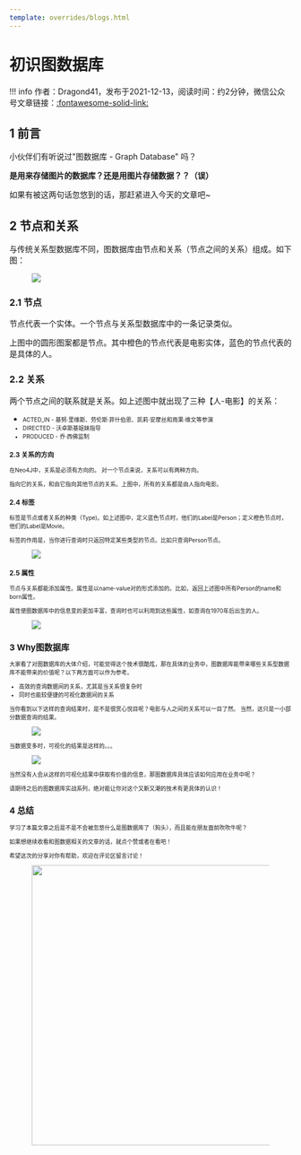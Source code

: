 ```yaml
---
template: overrides/blogs.html
---
```


# 初识图数据库

!!! info
    作者：Dragond41，发布于2021-12-13，阅读时间：约2分钟，微信公众号文章链接：[:fontawesome-solid-link:]()

## 1 前言
小伙伴们有听说过"图数据库 - Graph Database" 吗？
<p><strong>是用来存储图片的数据库？还是用图片存储数据？？（误）</strong>
<p>如果有被这两句话忽悠到的话，那赶紧进入今天的文章吧~</p>

## 2 节点和关系

与传统关系型数据库不同，图数据库由节点和关系（节点之间的关系）组成。如下图：


<figure>
  <img src="https://cdn.jsdelivr.net/gh/BulletTech2021/Pics/img/1_V1.png"  />
  <figcaption></figcaption>
</figure>



### 2.1 节点
节点代表一个实体。一个节点与关系型数据库中的一条记录类似。
<p>上图中的圆形图案都是节点。其中橙色的节点代表是电影实体，蓝色的节点代表的是具体的人。

### 2.2 关系
两个节点之间的联系就是关系。如上述图中就出现了三种【人-电影】的关系：
- <font size="1">ACTED_IN - 基努·里维斯、劳伦斯·菲什伯恩、凯莉·安摩丝和雨果·维文等参演
- <font size="1">DIRECTED - 沃卓斯基姐妹指导
- <font size="1">PRODUCED - 乔·西佛监制

### 2.3 关系的方向
在Neo4J中，关系是必须有方向的。
对一个节点来说，关系可以有两种方向。<p>指向它的关系，和由它指向其他节点的关系。上图中，所有的关系都是由人指向电影。

### 2.4 标签
标签是节点或者关系的种类（Type)。如上述图中，定义蓝色节点时，他们的Label是Person；定义橙色节点时，他们的Label是Movie。
<p>标签的作用是，当你进行查询时只返回特定某些类型的节点。比如只查询Person节点。

<figure>
  <img src="https://cdn.jsdelivr.net/gh/BulletTech2021/Pics/img/1_V2.png"  />
  <figcaption></figcaption>
</figure>

### 2.5 属性
节点与关系都能添加属性。属性是以name-value对的形式添加的。比如，返回上述图中所有Person的name和born属性。
<p>属性使图数据库中的信息变的更加丰富，查询时也可以利用到这些属性，如查询在1970年后出生的人。

  <figure>
  <img src="https://cdn.jsdelivr.net/gh/BulletTech2021/Pics/img/1_V3.png"  />
  <figcaption></figcaption>
</figure>

## 3 Why图数据库
大家看了对图数据库的大体介绍，可能觉得这个技术很酷炫，那在具体的业务中，图数据库能带来哪些关系型数据库不能带来的价值呢？以下两方面可以作为参考。

- <font size="1">高效的查询数据间的关系，尤其是当关系很复杂时
- <font size="1">同时也能较便捷的可视化数据间的关系

当你看到以下这样的查询结果时，是不是很赏心悦目呢？电影与人之间的关系可以一目了然。
当然，这只是一小部分数据查询的结果。

  <figure>
  <img src="https://cdn.jsdelivr.net/gh/BulletTech2021/Pics/img/1_V4.png"  />
  <figcaption></figcaption>
</figure>
  
当数据变多时，可视化的结果是这样的。。。


<figure>
  <img src="https://cdn.jsdelivr.net/gh/BulletTech2021/Pics/img/1_V5.png"  />
  <figcaption></figcaption>
</figure>
  
当然没有人会从这样的可视化结果中获取有价值的信息，那图数据库具体应该如何应用在业务中呢？
<p>请期待之后的图数据库实战系列，绝对能让你对这个又新又潮的技术有更具体的认识！
  
    
## 4 总结
  
学习了本篇文章之后是不是不会被忽悠什么是图数据库了（狗头），而且能在朋友面前吹吹牛呢？
<p>如果想继续收看和图数据相关的文章的话，就点个赞或者在看吧！


<p>希望这次的分享对你有帮助，欢迎在评论区留言讨论！

<figure>
  <img src="https://cdn.jsdelivr.net/gh/BulletTech2021/Pics/2021-6-14/1623639526512-1080P%20(Full%20HD)%20-%20Tail%20Pic.png" width="500" />
</figure>
